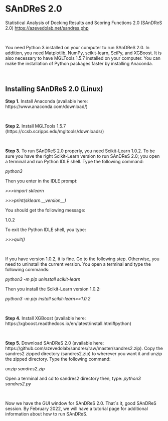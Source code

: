 # SAnDReS 2.0
Statistical Analysis of Docking Results and Scoring Functions 2.0 (SAnDReS 2.0)
https://azevedolab.net/sandres.php
<P>&nbsp;</P>
You need Python 3 installed on your computer to run SAnDReS 2.0. In addition, you need Matplotlib, NumPy, scikit-learn, SciPy, and XGBoost. It is also necessary to have MGLTools 1.5.7 installed on your computer. You can make the installation of Python packages faster by installing Anaconda. 
<P>&nbsp;</P>
<H2>Installing SAnDReS 2.0 (Linux)</H2>  
<B>Step 1.</B> Install Anaconda (available here: https://www.anaconda.com/download/)
<P>&nbsp;</P>
<B>Step 2.</B> Install MGLTools 1.5.7 (https://ccsb.scripps.edu/mgltools/downloads/)
<P>&nbsp;</P>
<B>Step 3.</B> To run SAnDReS 2.0 properly, you need Scikit-Learn 1.0.2. To be sure you have the right Scikit-Learn version to run SAnDReS 2.0; you open a terminal and run Python IDLE shell. Type the following command:
<P><I>python3</I></P>
Then you enter in the IDLE prompt:
<P><I>>>>import sklearn</P>
<P>>>>print(sklearn.__version__)</I></P>
You should get the following message: 
<P>1.0.2</P>
To exit the Python IDLE shell, you type:
<P><I>>>>quit()</I></P>
<P>&nbsp;</P>
If you have version 1.0.2, it is fine. Go to the following step. Otherwise, you need to uninstall the current version. You open a terminal and type the following commands:
<P><I>python3 -m pip uninstall scikit-learn</I></P>
Then you install the Scikit-Learn version 1.0.2:
<P><I>python3 -m pip install scikit-learn==1.0.2</I></P>
<P>&nbsp;</P>
<B>Step 4.</B> Install XGBoost (available here: https://xgboost.readthedocs.io/en/latest/install.html#python)
<P>&nbsp;</P>
<B>Step 5.</B> Download SAnDReS 2.0 (available here: https://github.com/azevedolab/sandres/raw/master/sandres2.zip). Copy the sandres2 zipped directory (sandres2.zip) to wherever you want it and unzip the zipped directory. Type the following command:
<P><I>unzip sandres2.zip</I></P>
Open a terminal and cd to sandres2 directory then, type:
<I>python3 sandres2.py</I> 
<P>&nbsp;</P>
Now we have the GUI window for SAnDReS 2.0. That´s it, good SAnDReS session. By February 2022, we will have a tutorial page for additional information about how to run SAnDReS.
<P>&nbsp;</P>
